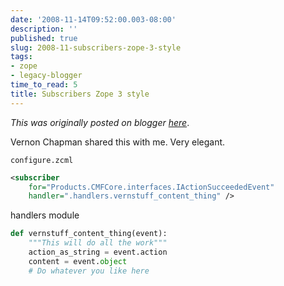```yaml
---
date: '2008-11-14T09:52:00.003-08:00'
description: ''
published: true
slug: 2008-11-subscribers-zope-3-style
tags:
- zope
- legacy-blogger
time_to_read: 5
title: Subscribers Zope 3 style
---
```


*This was originally posted on blogger [here](https://pydanny.blogspot.com/2008/11/subscribers-zope-3-style.html)*.

Vernon Chapman shared this with me.  Very elegant.

`configure.zcml`

```xml
<subscriber
    for="Products.CMFCore.interfaces.IActionSucceededEvent"
    handler=".handlers.vernstuff_content_thing" />
```
    
handlers module

```python
def vernstuff_content_thing(event):
    """This will do all the work"""
    action_as_string = event.action
    content = event.object
    # Do whatever you like here
```